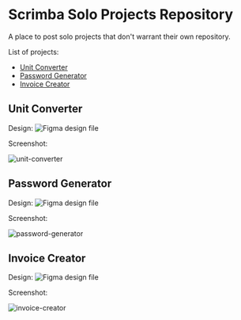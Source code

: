 # Scrimba Solo Projects Repository

A place to post solo projects that don't warrant their own repository.

List of projects:
- [Unit Converter](#unit-converter)
- [Password Generator](#password-generator)
- [Invoice Creator](#invoice-creator)

## Unit Converter

Design: ![Figma design file](https://www.figma.com/file/AdqUVRQCZGP1zRcEvzmJTm/Unit-Conversion)

Screenshot:

![unit-converter](https://user-images.githubusercontent.com/91620216/158235056-efd80d9d-9f87-44b5-b177-6066df2c8582.png)

## Password Generator

Design: ![Figma design file](https://www.figma.com/file/YRO9Iw5IYaOorjnRyNz4bV/Random-Password-Generator)

Screenshot:

![password-generator](https://user-images.githubusercontent.com/91620216/158235238-6148ca2c-d67a-4431-a6e0-dc0171ef5916.png)

## Invoice Creator

Design: ![Figma design file](https://www.figma.com/file/roUn8DT7zHTI9tcL2JXNZG/Invoice-Generator)

Screenshot:

![invoice-creator](https://user-images.githubusercontent.com/91620216/158236855-25485ea7-8319-4942-bd78-81c62bc87098.png)
